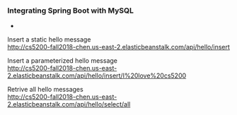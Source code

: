 ### Integrating Spring Boot with MySQL
-

Insert a static hello message  
<http://cs5200-fall2018-chen.us-east-2.elasticbeanstalk.com/api/hello/insert>  
  
Insert a parameterized hello message  
<http://cs5200-fall2018-chen.us-east-2.elasticbeanstalk.com/api/hello/insert/I%20love%20cs5200>  

Retrive all hello messages  
<http://cs5200-fall2018-chen.us-east-2.elasticbeanstalk.com/api/hello/select/all>